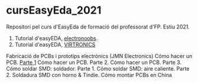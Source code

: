 # cursEasyEda_2021
Repositori pel curs d'EasyEda de formació del professorat d'FP. Estiu 2021.

1. Tutorial d'easyEDA, [electronoobs](https://youtu.be/BvvHJ-H79l8).
2. Tutorial d'easyEDA, [VIRTRONICS](https://youtu.be/_RqfgehsaK0)

Fabricació de PCBs i prototips electrònics (JMN Electronics)
Cómo hacer un PCB. [Parte 1](http://jmnelectronics.com/archives/1181)
    Cómo hacer un PCB. Parte 2.
    Cómo hacer un PCB. Parte 3.
    Cómo soldar SMD: soldador. Parte 1.
    Cómo soldar SMD: aire caliente. Parte 2.
    Soldadura SMD con horno & Tindie.
    Cómo montar PCBs en China
